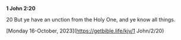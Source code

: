 **1 John 2:20**

20 But ye have an unction from the Holy One, and ye know all things.

[Monday 16-October, 2023](https://getbible.life/kjv/1 John/2/20)
